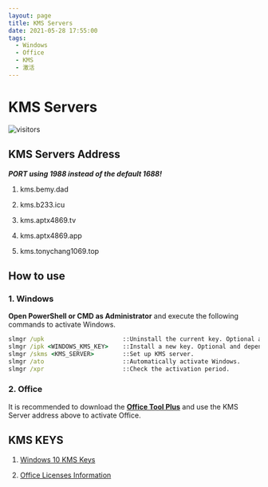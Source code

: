 ```yaml
---
layout: page
title: KMS Servers
date: 2021-05-28 17:55:00
tags: 
  - Windows
  - Office
  - KMS
  - 激活
---
```

# KMS Servers

![visitors](https://visitor-badge.laobi.icu/badge?page_id=tony-aptx4869.kms)

## KMS Servers Address

**_PORT using 1988 instead of the default 1688!_**

1. kms.bemy.dad

2. kms.b233.icu

3. kms.aptx4869.tv

4. kms.aptx4869.app

5. kms.tonychang1069.top


## How to use

### 1. Windows

**Open PowerShell or CMD as Administrator** and execute the following commands to activate Windows.

```cmd
slmgr /upk                      ::Uninstall the current key. Optional and depended.
slmgr /ipk <WINDOWS_KMS_KEY>    ::Install a new key. Optional and depended.
slmgr /skms <KMS_SERVER>        ::Set up KMS server.
slmgr /ato                      ::Automatically activate Windows.
slmgr /xpr                      ::Check the activation period.
```

### 2. Office

It is recommended to download the
**[Office Tool Plus](https://otp.landian.vip)**
and use the KMS Server address above to activate Office.

## KMS KEYS

1. [Windows 10 KMS Keys](./windows_10_kms_keys.md)

2. [Office Licenses Information](./office_lcs_info.md)
